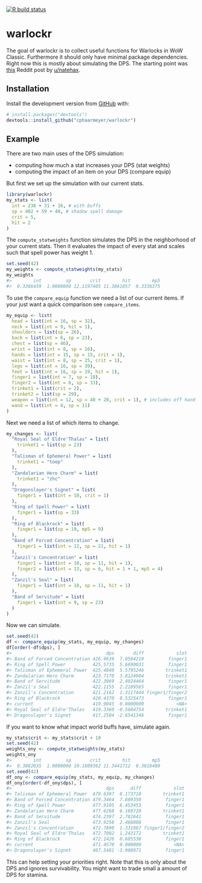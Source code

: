 
<!-- README.md is generated from README.Rmd. Please edit that file -->

<!-- badges: start -->

[![R build
status](https://github.com/cphaarmeyer/warlockr/workflows/R-CMD-check/badge.svg)](https://github.com/cphaarmeyer/warlockr/actions)
<!-- badges: end -->

# warlockr

The goal of warlockr is to collect useful functions for Warlocks in WoW
Classic. Furthermore it should only have minimal package dependencies.
Right now this is mostly about simulating the DPS. The starting point
was
[this](https://www.reddit.com/r/classicwow/comments/dh5r6g/so_i_made_a_warlock_shadowbolt_simulator/)
Reddit post by [u/natehax](https://www.reddit.com/user/natehax/).

## Installation

Install the development version from [GitHub](https://github.com/) with:

``` r
# install.packages("devtools")
devtools::install_github("cphaarmeyer/warlockr")
```

## Example

There are two main uses of the DPS simulation:

  - computing how much a stat increases your DPS (stat weights)
  - computing the impact of an item on your DPS (compare equip)

But first we set up the simulation with our current stats.

``` r
library(warlockr)
my_stats <- list(
  int = 238 + 31 + 16, # with buffs
  sp = 402 + 59 + 40, # shadow spell damage
  crit = 5,
  hit = 2
)
```

The `compute_statweights` function simulates the DPS in the neighborhood
of your current stats. Then it evaluates the impact of every stat and
scales such that spell power has weight 1.

``` r
set.seed(42)
my_weights <- compute_statweights(my_stats)
my_weights
#>        int         sp       crit        hit        mp5 
#>  0.3386459  1.0000000 12.1197405 11.3061057  0.3336375
```

To use the `compare_equip` function we need a list of our current items.
If your just want a quick comparison see `compare_items`.

``` r
my_equip <- list(
  head = list(int = 16, sp = 32),
  neck = list(int = 9, hit = 1),
  shoulders = list(sp = 26),
  back = list(int = 6, sp = 23),
  chest = list(sp = 46),
  wrist = list(int = 8, sp = 16),
  hands = list(int = 15, sp = 15, crit = 1),
  waist = list(int = 8, sp = 25, crit = 1),
  legs = list(int = 16, sp = 39),
  feet = list(int = 16, sp = 19, hit = 1),
  finger1 = list(int = 7, sp = 18),
  finger2 = list(int = 6, sp = 33),
  trinket1 = list(crit = 2),
  trinket2 = list(sp = 29),
  weapon = list(int = 12, sp = 40 + 20, crit = 1), # includes off hand
  wand = list(int = 4, sp = 11)
)
```

Next we need a list of which items to change.

``` r
my_changes <- list(
  "Royal Seal of Eldre'Thalas" = list(
    trinket1 = list(sp = 23)
  ),
  "Talisman of Ephemeral Power" = list(
    trinket1 = "toep"
  ),
  "Zandalarian Hero Charm" = list(
    trinket1 = "zhc"
  ),
  "Dragonslayer's Signet" = list(
    finger1 = list(int = 10, crit = 1)
  ),
  "Ring of Spell Power" = list(
    finger1 = list(sp = 33)
  ),
  "Ring of Blackrock" = list(
    finger1 = list(sp = 19, mp5 = 9)
  ),
  "Band of Forced Concentration" = list(
    finger1 = list(int = 12, sp = 21, hit = 1)
  ),
  "Zanzil's Concentration" = list(
    finger1 = list(int = 10, sp = 11, hit = 1),
    finger2 = list(int = 13, sp = 6, hit = 1 + 1, mp5 = 4)
  ),
  "Zanzil's Seal" = list(
    finger1 = list(int = 10, sp = 11, hit = 1)
  ),
  "Band of Servitude" = list(
    finger1 = list(int = 9, sp = 23)
  )
)
```

Now we can simulate.

``` r
set.seed(42)
df <- compare_equip(my_stats, my_equip, my_changes)
df[order(-df$dps), ]
#>                                   dps       diff            slot
#> Band of Forced Concentration 426.9639  7.0594219         finger1
#> Ring of Spell Power          425.5735  5.6690031         finger1
#> Talisman of Ephemeral Power  425.4840  5.5795246        trinket1
#> Zandalarian Hero Charm       423.7170  3.8124904        trinket1
#> Band of Servitude            422.3969  2.4924464         finger1
#> Zanzil's Seal                422.1155  2.2109565         finger1
#> Zanzil's Concentration       421.2162  1.3117444 finger1/finger2
#> Ring of Blackrock            420.4370  0.5325473         finger1
#> current                      419.9045  0.0000000            <NA>
#> Royal Seal of Eldre'Thalas   419.3360 -0.5684754        trinket1
#> Dragonslayer's Signet        417.2504 -2.6541346         finger1
```

If you want to know what impact world buffs have, simulate again.

``` r
my_stats$crit <- my_stats$crit + 10
set.seed(42)
weights_ony <- compute_statweights(my_stats)
weights_ony
#>        int         sp       crit        hit        mp5 
#>  0.3082035  1.0000000 10.1809362 11.3441712  0.3016480
set.seed(42)
df_ony <- compare_equip(my_stats, my_equip, my_changes)
df_ony[order(-df_ony$dps), ]
#>                                   dps      diff            slot
#> Talisman of Ephemeral Power  479.6307  8.173710        trinket1
#> Band of Forced Concentration 479.3464  7.889350         finger1
#> Ring of Spell Power          477.9105  6.453453         finger1
#> Zandalarian Hero Charm       477.6268  6.169720        trinket1
#> Band of Servitude            474.2397  2.782641         finger1
#> Zanzil's Seal                473.9258  2.468808         finger1
#> Zanzil's Concentration       472.7890  1.331967 finger1/finger2
#> Royal Seal of Eldre'Thalas   472.7002  1.243172        trinket1
#> Ring of Blackrock            472.1426  0.685538         finger1
#> current                      471.4570  0.000000            <NA>
#> Dragonslayer's Signet        467.5481 -3.908971         finger1
```

This can help setting your priorities right. Note that this is only
about the DPS and ignores survivability. You might want to trade small a
amount of DPS for stamina.
